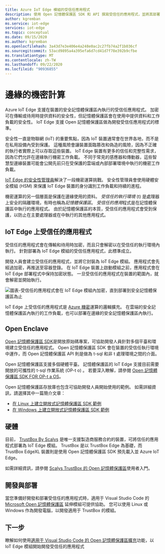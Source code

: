 ```yaml
---
title: Azure IoT Edge 模組的受信任應用程式
description: 使用 Open 記憶體保護區 SDK 和 API 撰寫受信任的應用程式，並將其部署為機密運算的 IoT Edge 模組
author: kgremban
ms.service: iot-edge
services: iot-edge
ms.topic: conceptual
ms.date: 09/15/2020
ms.author: kgremban
ms.openlocfilehash: 3a43d7e3e406e4a248e0ac2c27fb74a2f1b036cf
ms.sourcegitcommit: 53acd9895a4a395efa6d7cd41d7f78e392b9cfbe
ms.translationtype: MT
ms.contentlocale: zh-TW
ms.lasthandoff: 09/22/2020
ms.locfileid: "90936855"
---
```

# <a name="confidential-computing-at-the-edge"></a>邊緣的機密計算

Azure IoT Edge 支援在裝置的安全記憶體保護區內執行的受信任應用程式。 加密可在傳輸或待用時提供資料的安全性，但記憶體保護區會在使用中提供資料和工作負載的安全性。 IoT Edge 支援 Open 記憶體保護區做為開發受信任應用程式的標準。

安全性一直是物聯網 (IoT) 的重要焦點，因為 IoT 裝置通常會在世界各地，而不是在私用設備內受到保護。 這種風險會讓裝置面臨篡改和偽造的風險，因為不正確的執行者實際上可以存取這些裝置。 IoT Edge 裝置有更多的信任和完整性需求，因為它們允許在邊緣執行機密工作負載。 不同于常見的感應器和傳動器，這些智慧型邊緣裝置可能會公開先前只在受保護的雲端或內部部署環境中執行的機密工作負載。

[IoT Edge 的安全性管理員](iot-edge-security-manager.md)解決了一段機密運算挑戰。 安全性管理員會使用硬體安全模組 (HSM) 來保護 IoT Edge 裝置的身分識別工作負載和持續的進程。

機密運算的另一個層面是保護在邊緣使用的資料。 *受信任的執行環境* (t) 是處理器上安全的隔離環境，有時也稱為*記憶體保護區*。 *受信任的應用*程式是在記憶體保護區中執行的應用程式。 由於記憶體保護區的本質，受信任的應用程式會受到保護，以防止在主要處理器或在中執行的其他應用程式。

## <a name="trusted-applications-on-iot-edge"></a>IoT Edge 上受信任的應用程式

受信任的應用程式會在傳輸和待用時加密，而且只會解密以在受信任的執行環境內執行。 針對部署為 IoT Edge 模組的受信任應用程式，此標準成立。

開發人員會建立受信任的應用程式，並將它封裝為 IoT Edge 模組。 應用程式會先經過加密，再推送至容器登錄。 在 IoT Edge 裝置上啟動模組之前，應用程式會在 IoT Edge 部署程式中保持加密狀態。 一旦受信任的應用程式在裝置的範圍內，就會解密並開始執行。

![圖表-受信任的應用程式會在 IoT Edge 模組內加密，直到部署到安全記憶體保護區為止](./media/deploy-trusted-applications/trusted-applications-encrypted.png)

IoT Edge 上受信任的應用程式是 [Azure 機密](../confidential-computing/overview.md)運算的邏輯擴充。 在雲端的安全記憶體保護區內執行的工作負載，也可以部署在邊緣的安全記憶體保護區內執行。

## <a name="open-enclave"></a>Open Enclave

[Open 記憶體保護區 SDK](https://openenclave.io/sdk/)是開放原始碼專案，可協助開發人員針對多個平臺和環境建立受信任的應用程式。 Open 記憶體保護區 SDK 會在裝置的受信任執行環境中運作，而 Open 記憶體保護區 API 則是做為 t-sql 和非 t 處理環境之間的介面。

Open 記憶體保護區支援多個硬體平臺。 記憶體保護區的 IoT Edge 支援目前需要開放的可攜性的 t-sql 作業系統 (OP-t o) 。 若要深入瞭解，請參閱 [Open 記憶體保護區 SDK FOR OP-t a OS](https://github.com/openenclave/openenclave/blob/master/docs/GettingStartedDocs/OP-TEE/Introduction.md)。

Open 記憶體保護區存放庫也包含可協助開發人員開始使用的範例。 如需詳細資訊，請選擇其中一篇簡介文章：

* [在 Linux 上建立開放式記憶體保護區 SDK 範例](https://github.com/openenclave/openenclave/blob/master/samples/README_Linux.md)
* [在 Windows 上建立開放式記憶體保護區 SDK 範例](https://github.com/openenclave/openenclave/blob/master/samples/README_Windows.md)

## <a name="hardware"></a>硬體

目前， [TrustBox By Scalys](https://scalys.com/trustbox-industrial/) 是唯一支援製造商服務合約的裝置，可將信任的應用程式部署為 IoT Edge 模組。 TrustBox 是以 TrustBox Edge 為基礎，而 TrustBox EdgeXL 裝置則是使用 Open 記憶體保護區 SDK 預先載入並 Azure IoT Edge。

如需詳細資訊，請參閱 [Scalys TrustBox 的 Open 記憶體保護區](https://aka.ms/scalys-trustbox-edge-get-started)使用者入門。

## <a name="develop-and-deploy"></a>開發與部署

當您準備好開發和部署受信任的應用程式時，適用于 Visual Studio Code 的 [Microsoft Open 記憶體保護區](https://marketplace.visualstudio.com/items?itemName=ms-iot.msiot-vscode-openenclave) 延伸模組可提供協助。 您可以使用 Linux 或 Windows 作為開發電腦，以開發適用于 TrustBox 的模組。

## <a name="next-steps"></a>下一步

瞭解如何使用[適用于 Visual Studio Code 的 Open 記憶體保護區擴充](https://github.com/openenclave/openenclave/tree/master/devex/vscode-extension)功能，以 IoT Edge 模組開始開發受信任的應用程式

